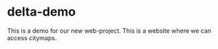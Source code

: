 # delta-demo
This is a demo for our new web-project.
This is a website where we can access citymaps.
